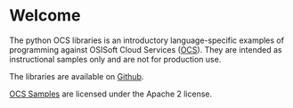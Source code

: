 Welcome
========

The python OCS libraries is an introductory language-specific examples of programming against OSISoft Cloud Services ([OCS](https://www.osisoft.com/Solutions/OSIsoft-Cloud-Services/)). They are intended as instructional samples only and are not for production use.

The libraries are available on [Github](https://github.com/osisoft/OCS-Samples). 


[OCS Samples](https://github.com/osisoft/ocs-samples) are licensed under the Apache 2 license.
